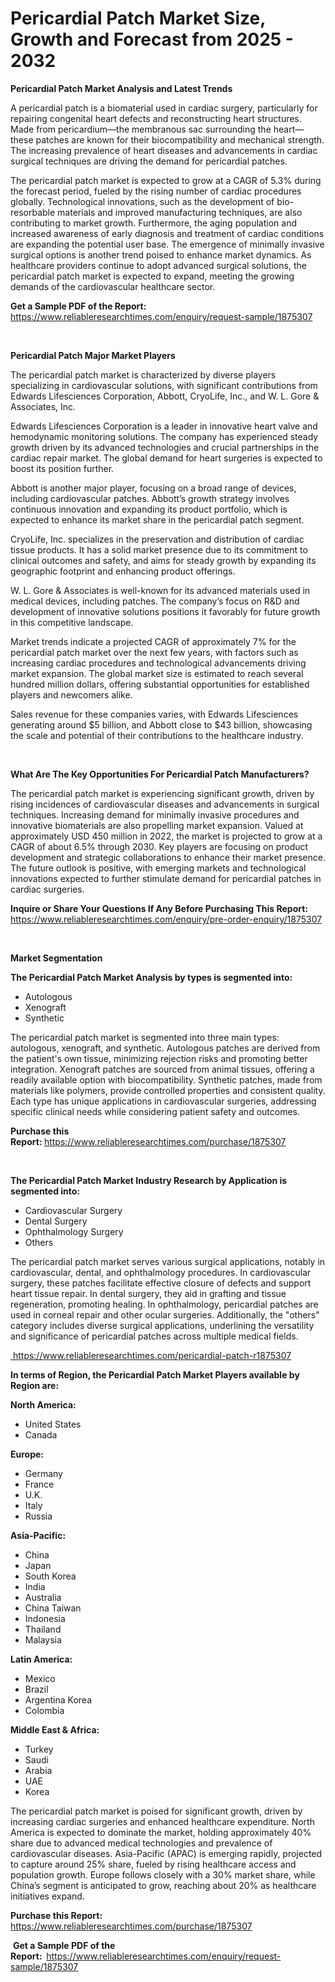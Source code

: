 <p><h1>Pericardial Patch Market Size, Growth and Forecast from 2025 - 2032</h1></p><p><strong>Pericardial Patch Market Analysis and Latest Trends</strong></p>
<p><p>A pericardial patch is a biomaterial used in cardiac surgery, particularly for repairing congenital heart defects and reconstructing heart structures. Made from pericardium—the membranous sac surrounding the heart—these patches are known for their biocompatibility and mechanical strength. The increasing prevalence of heart diseases and advancements in cardiac surgical techniques are driving the demand for pericardial patches.</p><p>The pericardial patch market is expected to grow at a CAGR of 5.3% during the forecast period, fueled by the rising number of cardiac procedures globally. Technological innovations, such as the development of bio-resorbable materials and improved manufacturing techniques, are also contributing to market growth. Furthermore, the aging population and increased awareness of early diagnosis and treatment of cardiac conditions are expanding the potential user base. The emergence of minimally invasive surgical options is another trend poised to enhance market dynamics. As healthcare providers continue to adopt advanced surgical solutions, the pericardial patch market is expected to expand, meeting the growing demands of the cardiovascular healthcare sector.</p></p>
<p><strong>Get a Sample PDF of the Report:&nbsp;</strong> <a href="https://www.reliableresearchtimes.com/enquiry/request-sample/1875307?utm_campaign=3012&utm_medium=2&utm_source=Github&utm_content=ia&utm_term=13042025&utm_id=pericardial-patch">https://www.reliableresearchtimes.com/enquiry/request-sample/1875307</a></p>
<p>&nbsp;</p>
<p><strong>Pericardial Patch Major Market Players</strong></p>
<p><p>The pericardial patch market is characterized by diverse players specializing in cardiovascular solutions, with significant contributions from Edwards Lifesciences Corporation, Abbott, CryoLife, Inc., and W. L. Gore & Associates, Inc. </p><p>Edwards Lifesciences Corporation is a leader in innovative heart valve and hemodynamic monitoring solutions. The company has experienced steady growth driven by its advanced technologies and crucial partnerships in the cardiac repair market. The global demand for heart surgeries is expected to boost its position further.</p><p>Abbott is another major player, focusing on a broad range of devices, including cardiovascular patches. Abbott’s growth strategy involves continuous innovation and expanding its product portfolio, which is expected to enhance its market share in the pericardial patch segment.</p><p>CryoLife, Inc. specializes in the preservation and distribution of cardiac tissue products. It has a solid market presence due to its commitment to clinical outcomes and safety, and aims for steady growth by expanding its geographic footprint and enhancing product offerings.</p><p>W. L. Gore & Associates is well-known for its advanced materials used in medical devices, including patches. The company’s focus on R&D and development of innovative solutions positions it favorably for future growth in this competitive landscape.</p><p>Market trends indicate a projected CAGR of approximately 7% for the pericardial patch market over the next few years, with factors such as increasing cardiac procedures and technological advancements driving market expansion. The global market size is estimated to reach several hundred million dollars, offering substantial opportunities for established players and newcomers alike.</p><p>Sales revenue for these companies varies, with Edwards Lifesciences generating around $5 billion, and Abbott close to $43 billion, showcasing the scale and potential of their contributions to the healthcare industry.</p></p>
<p>&nbsp;</p>
<p><strong>What Are The Key Opportunities For Pericardial Patch Manufacturers?</strong></p>
<p><p>The pericardial patch market is experiencing significant growth, driven by rising incidences of cardiovascular diseases and advancements in surgical techniques. Increasing demand for minimally invasive procedures and innovative biomaterials are also propelling market expansion. Valued at approximately USD 450 million in 2022, the market is projected to grow at a CAGR of about 6.5% through 2030. Key players are focusing on product development and strategic collaborations to enhance their market presence. The future outlook is positive, with emerging markets and technological innovations expected to further stimulate demand for pericardial patches in cardiac surgeries.</p></p>
<p><strong>Inquire or Share Your Questions If Any Before Purchasing This Report:</strong> <a href="https://www.reliableresearchtimes.com/enquiry/pre-order-enquiry/1875307?utm_campaign=3012&utm_medium=2&utm_source=Github&utm_content=ia&utm_term=13042025&utm_id=pericardial-patch">https://www.reliableresearchtimes.com/enquiry/pre-order-enquiry/1875307</a></p>
<p>&nbsp;</p>
<p><strong>Market Segmentation</strong></p>
<p><strong>The Pericardial Patch Market Analysis by types is segmented into:</strong></p>
<p><ul><li>Autologous</li><li>Xenograft</li><li>Synthetic</li></ul></p>
<p><p>The pericardial patch market is segmented into three main types: autologous, xenograft, and synthetic. Autologous patches are derived from the patient's own tissue, minimizing rejection risks and promoting better integration. Xenograft patches are sourced from animal tissues, offering a readily available option with biocompatibility. Synthetic patches, made from materials like polymers, provide controlled properties and consistent quality. Each type has unique applications in cardiovascular surgeries, addressing specific clinical needs while considering patient safety and outcomes.</p></p>
<p><strong>Purchase this Report:&nbsp;</strong><a href="https://www.reliableresearchtimes.com/purchase/1875307?utm_campaign=3012&utm_medium=2&utm_source=Github&utm_content=ia&utm_term=13042025&utm_id=pericardial-patch">https://www.reliableresearchtimes.com/purchase/1875307</a></p>
<p>&nbsp;</p>
<p><strong>The Pericardial Patch Market Industry Research by Application is segmented into:</strong></p>
<p><ul><li>Cardiovascular Surgery</li><li>Dental Surgery</li><li>Ophthalmology Surgery</li><li>Others</li></ul></p>
<p><p>The pericardial patch market serves various surgical applications, notably in cardiovascular, dental, and ophthalmology procedures. In cardiovascular surgery, these patches facilitate effective closure of defects and support heart tissue repair. In dental surgery, they aid in grafting and tissue regeneration, promoting healing. In ophthalmology, pericardial patches are used in corneal repair and other ocular surgeries. Additionally, the "others" category includes diverse surgical applications, underlining the versatility and significance of pericardial patches across multiple medical fields.</p></p>
<p><a href="https://www.reliableresearchtimes.com/pericardial-patch-r1875307?utm_campaign=3012&utm_medium=2&utm_source=Github&utm_content=ia&utm_term=13042025&utm_id=pericardial-patch">&nbsp;https://www.reliableresearchtimes.com/pericardial-patch-r1875307</a></p>
<p><strong>In terms of Region, the Pericardial Patch Market Players available by Region are:</strong></p>
<p>
    <p> <strong> North America: </strong>
        <ul>
            <li>United States</li>
            <li>Canada</li>
        </ul>
        </p> 
    <p> <strong> Europe: </strong>
        <ul>
            <li>Germany</li>
            <li>France</li>
            <li>U.K.</li>
            <li>Italy</li>
            <li>Russia</li>
        </ul>
        </p> 
    <p> <strong> Asia-Pacific: </strong>
        <ul>
            <li>China</li>
            <li>Japan</li>
            <li>South Korea</li>
            <li>India</li>
            <li>Australia</li>
            <li>China Taiwan</li>
            <li>Indonesia</li>
            <li>Thailand</li>
            <li>Malaysia</li>
        </ul>
        </p> 
    <p> <strong> Latin America: </strong>
        <ul>
            <li>Mexico</li>
            <li>Brazil</li>
            <li>Argentina Korea</li>
            <li>Colombia</li>
        </ul>
        </p> 
    <p> <strong> Middle East & Africa: </strong>
        <ul>
            <li>Turkey</li>
            <li>Saudi</li>
            <li>Arabia</li>
            <li>UAE</li>
            <li>Korea</li>
        </ul>
    </p>
    </p>
<p><p>The pericardial patch market is poised for significant growth, driven by increasing cardiac surgeries and enhanced healthcare expenditure. North America is expected to dominate the market, holding approximately 40% share due to advanced medical technologies and prevalence of cardiovascular diseases. Asia-Pacific (APAC) is emerging rapidly, projected to capture around 25% share, fueled by rising healthcare access and population growth. Europe follows closely with a 30% market share, while China’s segment is anticipated to grow, reaching about 20% as healthcare initiatives expand.</p></p>
<p><strong>Purchase this Report: </strong><a href="https://www.reliableresearchtimes.com/purchase/1875307?utm_campaign=3012&utm_medium=2&utm_source=Github&utm_content=ia&utm_term=13042025&utm_id=pericardial-patch">https://www.reliableresearchtimes.com/purchase/1875307</a></p>
<p>&nbsp;<strong>Get a Sample PDF of the Report:&nbsp;&nbsp;</strong><a href="https://www.reliableresearchtimes.com/enquiry/request-sample/1875307?utm_campaign=3012&utm_medium=2&utm_source=Github&utm_content=ia&utm_term=13042025&utm_id=pericardial-patch">https://www.reliableresearchtimes.com/enquiry/request-sample/1875307</a></p>
<p><strong></strong></p>
<p><p></p><p></p><p></p></p>